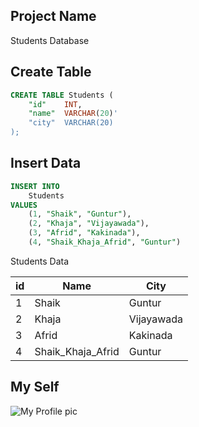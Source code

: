 ## Project Name
Students Database



## Create Table
```sql
CREATE TABLE Students (
    "id"    INT,
    "name"  VARCHAR(20)'
    "city"  VARCHAR(20)
);
```


## Insert Data
```sql
INSERT INTO
    Students
VALUES
    (1, "Shaik", "Guntur"),
    (2, "Khaja", "Vijayawada"),
    (3, "Afrid", "Kakinada"),
    (4, "Shaik_Khaja_Afrid", "Guntur")
```

Students Data

| id | Name              | City       | 
| -- | ----              | ----       |
| 1  | Shaik             | Guntur     | 
| 2  | Khaja             | Vijayawada | 
| 3  | Afrid             | Kakinada   | 
| 4  | Shaik_Khaja_Afrid | Guntur     | 




## My Self 
![My Profile pic](https://www.instagram.com/p/CPXc7v4hGh_/)